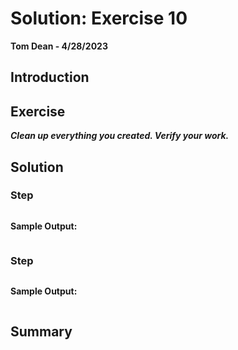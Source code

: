 # Solution: Exercise 10
**Tom Dean - 4/28/2023**

## Introduction



## Exercise

***Clean up everything you created. Verify your work.***

## Solution

### Step

```bash

```

**Sample Output:**
```bash

```

### Step

```bash

```

**Sample Output:**
```bash

```

## Summary


